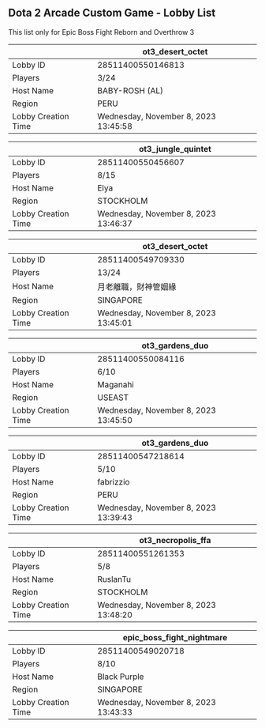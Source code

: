 ## Dota 2 Arcade Custom Game - Lobby List

This list only for Epic Boss Fight Reborn and Overthrow 3

|  | ot3_desert_octet |
| ------ | ------ |
| Lobby ID | 28511400550146813 |
| Players | 3/24 |
| Host Name | BABY-ROSH (AL) |
| Region | PERU |
| Lobby Creation Time | Wednesday, November 8, 2023 13:45:58 |


|  | ot3_jungle_quintet |
| ------ | ------ |
| Lobby ID | 28511400550456607 |
| Players | 8/15 |
| Host Name | Elya |
| Region | STOCKHOLM |
| Lobby Creation Time | Wednesday, November 8, 2023 13:46:37 |


|  | ot3_desert_octet |
| ------ | ------ |
| Lobby ID | 28511400549709330 |
| Players | 13/24 |
| Host Name | 月老離職，財神管姻緣 |
| Region | SINGAPORE |
| Lobby Creation Time | Wednesday, November 8, 2023 13:45:01 |


|  | ot3_gardens_duo |
| ------ | ------ |
| Lobby ID | 28511400550084116 |
| Players | 6/10 |
| Host Name | Maganahi |
| Region | USEAST |
| Lobby Creation Time | Wednesday, November 8, 2023 13:45:50 |


|  | ot3_gardens_duo |
| ------ | ------ |
| Lobby ID | 28511400547218614 |
| Players | 5/10 |
| Host Name | fabrizzio |
| Region | PERU |
| Lobby Creation Time | Wednesday, November 8, 2023 13:39:43 |


|  | ot3_necropolis_ffa |
| ------ | ------ |
| Lobby ID | 28511400551261353 |
| Players | 5/8 |
| Host Name | RuslanTu |
| Region | STOCKHOLM |
| Lobby Creation Time | Wednesday, November 8, 2023 13:48:20 |


|  | epic_boss_fight_nightmare |
| ------ | ------ |
| Lobby ID | 28511400549020718 |
| Players | 8/10 |
| Host Name | Black Purple |
| Region | SINGAPORE |
| Lobby Creation Time | Wednesday, November 8, 2023 13:43:33 |


